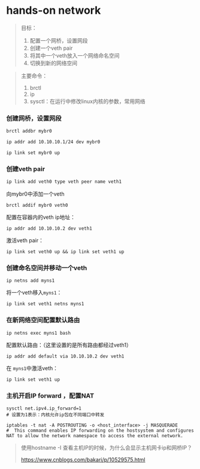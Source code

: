 # hands-on network

> 目标：
>
> 1. 配置一个网桥，设置网段
> 2. 创建一个veth pair
> 3. 将其中一个veth放入一个网络命名空间
> 4. 切换到新的网络空间

> 主要命令：
>
> 1. brctl
> 2. ip
> 3. sysctl：在运行中修改linux内核的参数，常用网络

### 创建网桥，设置网段

```bash
brctl addbr mybr0
```

```bash
ip addr add 10.10.10.1/24 dev mybr0
```

```
ip link set mybr0 up
```



### 创建veth pair

```bash
ip link add veth0 type veth peer name veth1
```

向mybr0中添加一个veth

```
brctl addif mybr0 veth0
```

配置在容器内的veth ip地址：

```
ip addr add 10.10.10.2 dev veth1
```

激活veth pair：

```
ip link set veth0 up && ip link set veth1 up
```

### 创建命名空间并移动一个veth

```
ip netns add myns1
```

将一个veth移入`myns1`：

```
ip link set veth1 netns myns1
```

### 在新网络空间配置默认路由

```shell
ip netns exec myns1 bash
```

配置默认路由：（这里设置的是所有路由都经过veth1）

```shell
ip addr add default via 10.10.10.2 dev veth1
```

在 `myns1`中激活veth：

```
ip link set veth1 up
```

### 主机开启IP forward ，配置NAT

```
sysctl net.ipv4.ip_forward=1
# 设置为1表示：内核允许ip包在不同端口中转发
```

```
iptables -t nat -A POSTROUTING -o <host_interface> -j MASQUERADE
#  This command enables IP forwarding on the hostsystem and configures NAT to allow the network namespace to access the external network.
```

> 使用hostname -I 查看主机IP的时候，为什么会显示主机网卡ip和网桥IP？
>
> https://www.cnblogs.com/bakari/p/10529575.html
